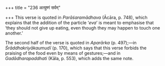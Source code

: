 +++
title = "236 अत्युष्णं सर्वम्"

+++
This verse is quoted in *Parāśaramādhava* (Ācāra, p. 748), which
explains that the addition of the particle ‘*eva*’ is meant to emphasise
that ‘they should not give up eating, even though they may happen to
touch one another.’

The second half of the verse is quoted in *Aparārka* (p. 497);—in
*Śrāddhakriyākaumudī* (p. 170), which says that this verse forbids the
praising of the food even by means of gestures;—and in
*Gadādharapaddhati* (Kāla, p. 553), which adds the same note.


